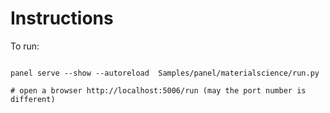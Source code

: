 # Instructions

To run:

```

panel serve --show --autoreload  Samples/panel/materialscience/run.py

# open a browser http://localhost:5006/run (may the port number is different)
```